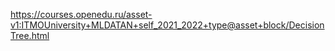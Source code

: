 https://courses.openedu.ru/asset-v1:ITMOUniversity+MLDATAN+self_2021_2022+type@asset+block/DecisionTree.html